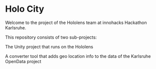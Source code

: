 # Holo City

Welcome to the project of the Hololens team at innohacks Hackathon Karlsruhe.

This repository consists of two sub-projects:

The Unity project that runs on the Hololens

A converter tool that adds geo location info to the data of the Karlsruhe OpenData project
